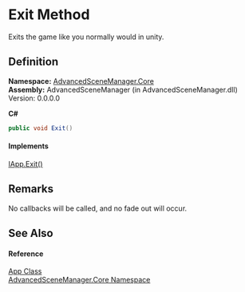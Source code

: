 # Exit Method


Exits the game like you normally would in unity.



## Definition
**Namespace:** <a href="N_AdvancedSceneManager_Core">AdvancedSceneManager.Core</a>  
**Assembly:** AdvancedSceneManager (in AdvancedSceneManager.dll) Version: 0.0.0.0

**C#**
``` C#
public void Exit()
```



#### Implements
<a href="M_AdvancedSceneManager_DependencyInjection_IApp_Exit">IApp.Exit()</a>  


## Remarks
No callbacks will be called, and no fade out will occur.

## See Also


#### Reference
<a href="T_AdvancedSceneManager_Core_App">App Class</a>  
<a href="N_AdvancedSceneManager_Core">AdvancedSceneManager.Core Namespace</a>  
